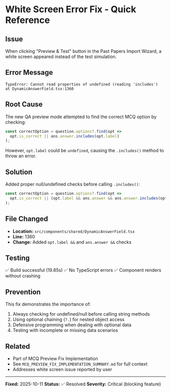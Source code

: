 # White Screen Error Fix - Quick Reference

## Issue
When clicking "Preview & Test" button in the Past Papers Import Wizard, a white screen appeared instead of the test simulation.

## Error Message
```
TypeError: Cannot read properties of undefined (reading 'includes')
at DynamicAnswerField.tsx:1360
```

## Root Cause
The new QA preview mode attempted to find the correct MCQ option by checking:
```typescript
const correctOption = question.options?.find(opt =>
  opt.is_correct || ans.answer.includes(opt.label)
);
```

However, `opt.label` could be `undefined`, causing the `.includes()` method to throw an error.

## Solution
Added proper null/undefined checks before calling `.includes()`:

```typescript
const correctOption = question.options?.find(opt =>
  opt.is_correct || (opt.label && ans.answer && ans.answer.includes(opt.label))
);
```

## File Changed
- **Location:** `src/components/shared/DynamicAnswerField.tsx`
- **Line:** 1360
- **Change:** Added `opt.label &&` and `ans.answer &&` checks

## Testing
✅ Build successful (19.85s)
✅ No TypeScript errors
✅ Component renders without crashing

## Prevention
This fix demonstrates the importance of:
1. Always checking for undefined/null before calling string methods
2. Using optional chaining (`?.`) for nested object access
3. Defensive programming when dealing with optional data
4. Testing with incomplete or missing data scenarios

## Related
- Part of MCQ Preview Fix Implementation
- See `MCQ_PREVIEW_FIX_IMPLEMENTATION_SUMMARY.md` for full context
- Addresses white screen issue reported by user

---
**Fixed:** 2025-10-11
**Status:** ✅ Resolved
**Severity:** Critical (blocking feature)
